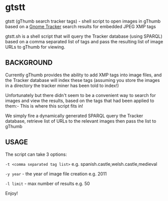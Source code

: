 gtstt
=====

gtstt (gThumb search tracker tags) - shell script to open images in gThumb based on a [Gnome Tracker](https://wiki.gnome.org/Projects/Tracker) search results for embedded JPEG XMP tags

gtstt.sh is a shell script that will query the Tracker database (using SPARQL)
based on a comma separated list of tags and pass the resulting list of image
URLs to gThumb for viewing.

## BACKGROUND
Currently gThumb provides the ability to add XMP tags into image files, and
the Tracker database will index these tags (assuming you store the images in a
directory the tracker miner has been told to index!)

Unfortunately but there didn't seem to be a convenient way to search for
images and view the results, based on the tags that had been applied to them:-
This is where this script fits in!

We simply fire a dynamically generated SPARQL query the Tracker database, retrieve list of URLs to the relevant images then pass the list to gThumb

## USAGE
The script can take 3 options:

`-t <comma separated tag list>` e.g. spanish.castle,welsh.castle,medieval

`-y year` - the year of image file creation e.g. 2011

`-l limit` - max number of results e.g. 50

Enjoy!

